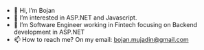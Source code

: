 - 👋 Hi, I’m Bojan
- 👀 I’m interested in ASP.NET and Javascript.
- 🌱 I’m Software Engineer working in Fintech focusing on Backend development in ASP.NET
- 📫 How to reach me? On my email: bojan.mujadin@gmail.com

<!---
mujmraka/mujmraka is a ✨ special ✨ repository because its `README.md` (this file) appears on your GitHub profile.
You can click the Preview link to take a look at your changes.
--->
